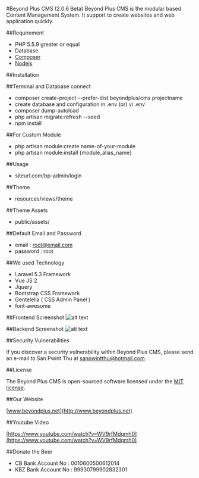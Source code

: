 #Beyond Plus CMS (2.0.6 Beta)
Beyond Plus CMS is the modular based Content Management System. It support to create websites and web application quickly. 

##Requirement

* PHP 5.5.9 greater or equal
* Database
* [Composer](https://getcomposer.org)
* [Nodejs](https://nodejs.org)

##Installation

##Terminal and Database connect

* composer create-project --prefer-dist beyondplus/cms projectname
* create database and configuration in .env (or) vi .env
* composer dump-autoload
* php artisan migrate:refresh --seed
* npm install

##For Custom Module
* php artisan module:create name-of-your-module
* php artisan module:install {module_alias_name}

##Usage
* siteurl.com/bp-admin/login

##Theme
* resources/views/theme

##Theme Assets
* public/assets/

##Default Email and Password
* email 	: root@email.com
* password	: root

##We used Technology
* Laravel 5.3 Framework
* Vue JS 2
* Jquery
* Bootstrap CSS Framework
* Gentelella ( CSS Admin Panel )
* font-awesome

##Frontend Screenshot
![alt text](https://github.com/BeyondPlusTrainingCentre/cms/raw/master/frontend.png "Front Screenshot")

##Backend Screenshot
![alt text](https://github.com/BeyondPlusTrainingCentre/cms/raw/master/backend.png "Backend Screenshot")

##Security Vulnerabilities

If you discover a security vulnerability within Beyond Plus CMS, please send an e-mail to San Pwint Thu at sanpwintthu@hotmail.com.

##License

The Beyond Plus CMS is open-sourced software licensed under the [MIT license](http://opensource.org/licenses/MIT).

##Our Website

[www.beyondplus.net](http://www.beyondplus.net)

##Youtube Video

[https://www.youtube.com/watch?v=WV9rfMdqmh0](https://www.youtube.com/watch?v=WV9rfMdqmh0)

##Donate the Beer

* CB Bank Account No  : 0010600500612014
* KBZ Bank Account No : 99930799902832301
